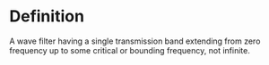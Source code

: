 # Definition

A wave filter having a single transmission band extending from zero
frequency up to some critical or bounding frequency, not infinite.
